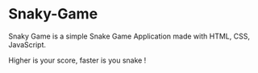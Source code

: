 # Snaky-Game

Snaky Game is a simple Snake Game Application made with HTML, CSS, JavaScript.

Higher is your score, faster is you snake !